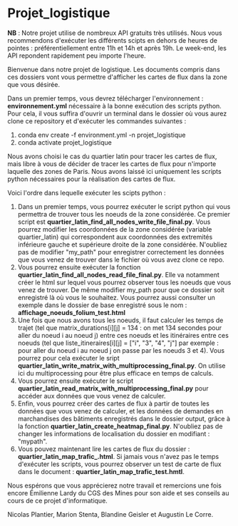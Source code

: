 # Projet_logistique

**NB** : Notre projet utilise de nombreux API gratuits très utilisés. Nous vous recommendons d'exécuter les différents scipts en dehors de heures de pointes : préférentiellement entre 11h et 14h et après 19h. Le week-end, les API repondent rapidement peu importe l'heure.  

Bienvenue dans notre projet de logistique. Les documents compris dans ces dossiers vont vous permettre d'afficher les cartes de flux dans la zone que vous désirée. 

Dans un premier temps, vous devrez télécharger l'environnement : **environnement.yml** nécessaire à la bonne exécution des scripts python. Pour cela, il vous suffira d'ouvrir un terminal dans le dossier où vous aurez clone ce repository et d'exécuter les commandes suivantes : 

1)  conda env create -f environment.yml -n projet_logistique
2)  conda activate projet_logistique 

Nous avons choisi le cas du quartier latin pour tracer les cartes de flux, mais libre à vous de décider de tracer les cartes de flux pour n'importe laquelle des zones de Paris. Nous avons laissé ici uniquement les scripts python nécessaires pour la réalisation des cartes de flux. 

Voici l'ordre dans lequelle exécuter les scipts python : 
1) Dans un premier temps, vous pourrez exécuter le script python qui vous permettra de trouver tous les noeuds de la zone considérée. Ce premier script est **quartier_latin_find_all_nodes_write_file_final.py**. Vous pourrez modifier les coordonnées de la zone considérée (variable quartier_latin) qui correspondent aux coordonnées des extremités inférieure gauche et supérieure droite de la zone considérée. N'oubliez pas de modifier "my_path" pour enregistrer correctement les données que vous venez de trouver dans le fichier où vous avez clone ce repo. 
2) Vous pourrez ensuite exécuter la fonction **quartier_latin_find_all_nodes_read_file_final.py**. Elle va notamment créer le html sur lequel vous pourrez observer tous les noeuds que vous venez de trouver. De même modifier my_path pour que ce dossier soit enregistré là où vous le souhaitez. Vous pourrez aussi consulter un exemple dans le dossier de base enregistré sous le nom : **affichage_noeuds_folium_test.html**
3) Une fois que nous avons tous les noeuds, il faut calculer les temps de trajet (tel que matrix_durations[i][j] = 134 : on met 134 secondes pour aller du noeud i au noeud j) entre ces noeuds et les itinéraires entre ces noeuds (tel que liste_itineraires[i][j] = ["i", "3", "4", "j"] par exemple : pour aller du noeud i au noeud j on passe par les noeuds 3 et 4). Vous pourrez pour cela exécuter le sript **quartier_latin_write_matrix_with_multiprocessing_final.py**. On utilise ici du multiprocessing pour être plus efficace en temps de calculs.
4) Vous pourrez ensuite exécuter le script **quartier_latin_read_matrix_with_multiprocessing_final.py** pour accéder aux données que vous venez de calculer. 
5) Enfin, vous pourrez créer des cartes de flux à partir de toutes les données que vous venez de calculer, et les données de demandes en marchandises des bâtiments enregistrés dans le dossier output, grâce à la fonction **quartier_latin_create_heatmap_final.py**. N'oubliez pas de changer les informations de localisation du dossier en modifiant : "mypath". 
6) Vous pouvez maintenant lire les cartes de flux du dossier : **quartier_latin_map_trafic_.html**. Si jamais vous n'avez pas le temps d'exécuter les scripts, vous pourrez observer un test de carte de flux dans le document : **quartier_latin_map_trafic_test.hmtl**. 


Nous espérons que vous apprécierez notre travail et remercions une fois encore Émilienne Lardy du CGS des Mines pour son aide et ses conseils au cours de ce projet d'informatique. 

Nicolas Plantier, Marion Stenta, Blandine Geisler et Augustin Le Corre. 


